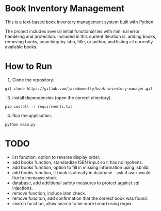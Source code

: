 # Book Inventory Management

This is a text-based book inventory management system built with Python. 

The project includes several initial functionalities with minimal error handeling and protection. Included in this current iteration is: adding books, removing books, searching by isbn, title, or author, and listing all currently available books.

# How to Run

1. Clone the repository.
```
git clone https://github.com/jaredonnelly/book-inventory-manager.git
```

3. Install dependencies (open the correct directory).
```
pip install -r requirements.txt
```

4. Run the application.
```
python main.py
```

# TODO
- list function, option to reverse display order.
- add books function, standardize ISBN input so it has no hyphens.
- add books function, option to fill in missing information using isbnlib.
- add books function, if book is already in database - ask if user would like to increasse stock 
- database, add additional safety measures to protect against sql injections.
- remove function, include isbn check. 
- remove funciton, add confirmation that the correct book was found.
- search function, allow search to be more broad using regex.
